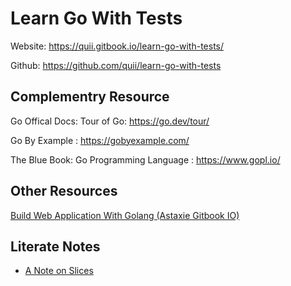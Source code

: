 # Learn Go With Tests

Website: https://quii.gitbook.io/learn-go-with-tests/

Github: https://github.com/quii/learn-go-with-tests

## Complementry Resource

Go Offical Docs: Tour of Go: https://go.dev/tour/

Go By Example : https://gobyexample.com/

The Blue Book: Go Programming Language : https://www.gopl.io/

## Other Resources

[Build Web Application With Golang (Astaxie Gitbook IO)](https://astaxie.gitbooks.io/build-web-application-with-golang/content/en/)

## Literate Notes

- [A Note on Slices](./array_and_slices/README.org)
